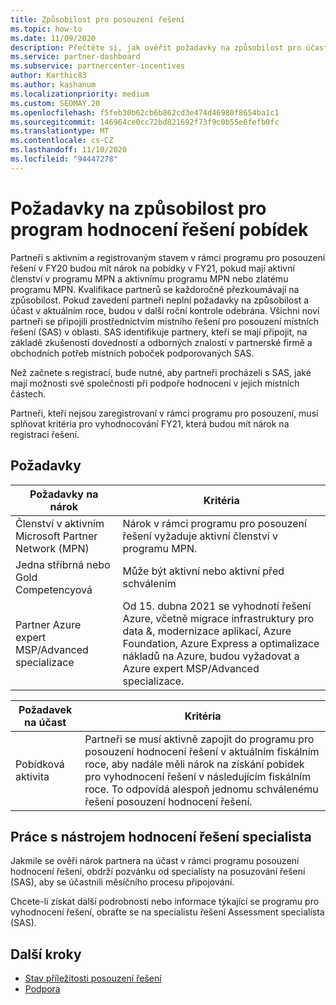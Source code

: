 ```yaml
---
title: Způsobilost pro posouzení řešení
ms.topic: how-to
ms.date: 11/09/2020
description: Přečtěte si, jak ověřit požadavky na způsobilost pro účast do programu hodnocení řešení pobídek.
ms.service: partner-dashboard
ms.subservice: partnercenter-incentives
author: Karthic83
ms.author: kashanum
ms.localizationpriority: medium
ms.custom: SEOMAY.20
ms.openlocfilehash: f5feb30b62cb6b862cd3e474d46980f8654ba1c1
ms.sourcegitcommit: 146964ce0cc72bd821692f73f9c0b55e6fefb0fc
ms.translationtype: MT
ms.contentlocale: cs-CZ
ms.lasthandoff: 11/10/2020
ms.locfileid: "94447278"
---
```

# <a name="eligibility-requirements-for-the-solution-assessment-incentives-program"></a>Požadavky na způsobilost pro program hodnocení řešení pobídek

Partneři s aktivním a registrovaným stavem v rámci programu pro posouzení řešení v FY20 budou mít nárok na pobídky v FY21, pokud mají aktivní členství v programu MPN a aktivnímu programu MPN nebo zlatému programu MPN. Kvalifikace partnerů se každoročně přezkoumávají na způsobilost. Pokud zavedení partneři neplní požadavky na způsobilost a účast v aktuálním roce, budou v další roční kontrole odebrána. Všichni noví partneři se připojili prostřednictvím místního řešení pro posouzení místních řešení (SAS) v oblasti. SAS identifikuje partnery, kteří se mají připojit, na základě zkušeností dovedností a odborných znalostí v partnerské firmě a obchodních potřeb místních poboček podporovaných SAS.

Než začnete s registrací, bude nutné, aby partneři procházeli s SAS, jaké mají možnosti své společnosti při podpoře hodnocení v jejich místních částech.

Partneři, kteří nejsou zaregistrovaní v rámci programu pro posouzení, musí splňovat kritéria pro vyhodnocování FY21, která budou mít nárok na registraci řešení.

## <a name="requirements"></a>Požadavky

|**Požadavky na nárok**|**Kritéria**|
|-----------------------|------------------|
|Členství v aktivním Microsoft Partner Network (MPN)|Nárok v rámci programu pro posouzení řešení vyžaduje aktivní členství v programu MPN.|
|Jedna stříbrná nebo Gold Competencyová|Může být aktivní nebo aktivní před schválením|
|Partner Azure expert MSP/Advanced specializace|Od 15. dubna 2021 se vyhodnotí řešení Azure, včetně migrace infrastruktury pro data &, modernizace aplikací, Azure Foundation, Azure Express a optimalizace nákladů na Azure, budou vyžadovat a Azure expert MSP/Advanced specializace.|

|**Požadavek na účast**|**Kritéria**|
|-------------------------|-------------------------------------|
|Pobídková aktivita|Partneři se musí aktivně zapojit do programu pro posouzení hodnocení řešení v aktuálním fiskálním roce, aby nadále měli nárok na získání pobídek pro vyhodnocení řešení v následujícím fiskálním roce. To odpovídá alespoň jednomu schválenému řešení posouzení hodnocení řešení.|

## <a name="work-with-solution-assessment-specialist"></a>Práce s nástrojem hodnocení řešení specialista

Jakmile se ověří nárok partnera na účast v rámci programu posouzení hodnocení řešení, obdrží pozvánku od specialisty na posuzování řešení (SAS), aby se účastnili měsíčního procesu připojování.

Chcete-li získat další podrobnosti nebo informace týkající se programu pro vyhodnocení řešení, obraťte se na specialistu řešení Assessment specialista (SAS).

## <a name="next-steps"></a>Další kroky

- [Stav příležitosti posouzení řešení](chip-solution-assessment.md)
- [Podpora](report-problems-with-partner-center.md)









